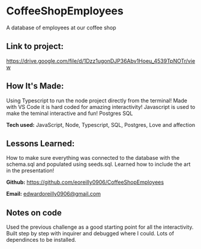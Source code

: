 # CoffeeShopEmployees
A database of employees at our coffee shop
## Link to project:
https://drive.google.com/file/d/1Dzz1ugonDJP36Abv1Hoeu_4539TpNOTr/view




## How It's Made:
Using Typescript to run the node project directly from the terminal! 
Made with VS Code it is hard coded for amazing interactivity!
Javascript is used to make the teminal interactive and fun!
Postgres
SQL


**Tech used:**  JavaScript, Node, Typescript, SQL, Postgres, Love and affection



## Lessons Learned:
How to make sure everything was connected to the database with the schema.sql and populated using seeds.sql. Learned how to include the art in the presentation!


**Github:** https://github.com/eoreilly0906/CoffeeShopEmployees

**Email:** edwardoreilly0906@gmail.com

## Notes on code

Used the previous challenge as a good starting point for all the interactivity.
Built step by step with inquirer and debugged where I could. 
Lots of dependinces to be installed. 
